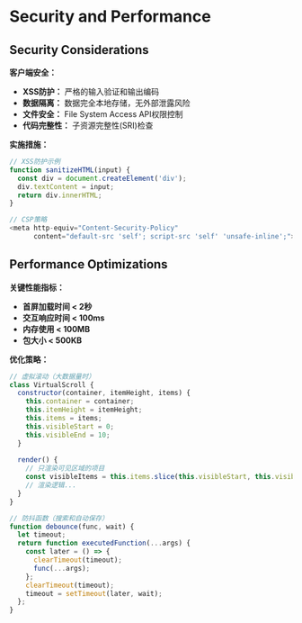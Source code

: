 # Security and Performance

## Security Considerations
**客户端安全：**
- **XSS防护：** 严格的输入验证和输出编码
- **数据隔离：** 数据完全本地存储，无外部泄露风险
- **文件安全：** File System Access API权限控制
- **代码完整性：** 子资源完整性(SRI)检查

**实施措施：**
```javascript
// XSS防护示例
function sanitizeHTML(input) {
  const div = document.createElement('div');
  div.textContent = input;
  return div.innerHTML;
}

// CSP策略
<meta http-equiv="Content-Security-Policy" 
      content="default-src 'self'; script-src 'self' 'unsafe-inline';">
```

## Performance Optimizations
**关键性能指标：**
- **首屏加载时间 < 2秒**
- **交互响应时间 < 100ms**
- **内存使用 < 100MB**
- **包大小 < 500KB**

**优化策略：**
```javascript
// 虚拟滚动（大数据量时）
class VirtualScroll {
  constructor(container, itemHeight, items) {
    this.container = container;
    this.itemHeight = itemHeight;
    this.items = items;
    this.visibleStart = 0;
    this.visibleEnd = 10;
  }
  
  render() {
    // 只渲染可见区域的项目
    const visibleItems = this.items.slice(this.visibleStart, this.visibleEnd);
    // 渲染逻辑...
  }
}

// 防抖函数（搜索和自动保存）
function debounce(func, wait) {
  let timeout;
  return function executedFunction(...args) {
    const later = () => {
      clearTimeout(timeout);
      func(...args);
    };
    clearTimeout(timeout);
    timeout = setTimeout(later, wait);
  };
}
```
